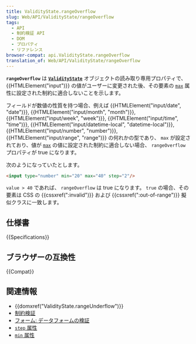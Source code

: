 ```yaml
---
title: ValidityState.rangeOverflow
slug: Web/API/ValidityState/rangeOverflow
tags:
  - API
  - 制約検証 API
  - DOM
  - プロパティ
  - リファレンス
browser-compat: api.ValidityState.rangeOverflow
translation_of: Web/API/ValidityState/rangeOverflow
---
```

**`rangeOverflow`** は **[`ValidityState`](/ja/docs/Web/API/ValidityState)** オブジェクトの読み取り専用プロパティで、 {{HTMLElement("input")}} の値がユーザーに変更された後、その要素の [`max`](/ja/docs/Web/HTML/Attributes/max) 属性に設定された制約に適合しないことを示します。

フィールドが数値の性質を持つ場合、例えば {{HTMLElement("input/date", "date")}}, {{HTMLElement("input/month", "month")}}, {{HTMLElement("input/week", "week")}}, {{HTMLElement("input/time", "time")}}, {{HTMLElement("input/datetime-local", "datetime-local")}}, {{HTMLElement("input/number", "number")}}, {{HTMLElement("input/range", "range")}} の何れかの型であり、 `max` が設定されており、値が [`max`](/ja/docs/Web/HTML/Attributes/step) の値に設定された制約に適合しない場合、 `rangeOverflow` プロパティが true になります。

次のようになっていたとします。

```html
<input type="number" min="20" max="40" step="2"/>
```

`value > 40` であれば、 `rangeOverflow` は true になります。 `true` の場合、その要素は CSS の {{cssxref(":invalid")}} および {{cssxref(":out-of-range")}} 擬似クラスに一致します。

## 仕様書

{{Specifications}}

## ブラウザーの互換性

{{Compat}}

## 関連情報

- {{domxref("ValidityState.rangeUnderflow")}}
- [制約検証](/ja/docs/Web/Guide/HTML/Constraint_validation)
- [フォーム: データフォームの検証](/ja/docs/Learn/Forms/Form_validation)
- [`step` 属性](/ja/docs/Web/HTML/Attributes/step)
- [`min` 属性](/ja/docs/Web/HTML/Attributes/min)
